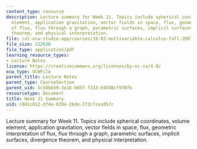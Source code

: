```yaml
---
content_type: resource
description: Lecture summary for Week 11. Topics include spherical coordinates, volume
  element, application gravitation, vector fields in space, flux, geometric interpretation
  of flux, flux through a graph, parametric surfaces, implicit surfaces, divergence
  theorem, and physical interpretation.
file: /ol-ocw-studio-app/courses/18-02-multivariable-calculus-fall-2007/c081c812df4a020e26de273c7cea957c_lec_week11.pdf
file_size: 222636
file_type: application/pdf
learning_resource_types:
- Lecture Notes
license: https://creativecommons.org/licenses/by-nc-sa/4.0/
ocw_type: OCWFile
parent_title: Lecture Notes
parent_type: CourseSection
parent_uid: 5c50bb59-3e16-b05f-f333-b4588cf970fb
resourcetype: Document
title: Week 11 Summary
uid: c081c812-df4a-020e-26de-273c7cea957c
---
```

Lecture summary for Week 11. Topics include spherical coordinates, volume element, application gravitation, vector fields in space, flux, geometric interpretation of flux, flux through a graph, parametric surfaces, implicit surfaces, divergence theorem, and physical interpretation.